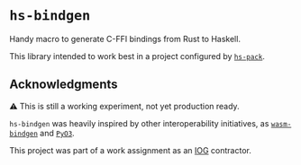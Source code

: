 <!-- cargo-sync-readme start -->

# `hs-bindgen`

Handy macro to generate C-FFI bindings from Rust to Haskell.

This library intended to work best in a project configured by
[`hs-pack`](https://github.com/yvan-sraka/hs-pack).

## Acknowledgments

⚠️ This is still a working experiment, not yet production ready.

`hs-bindgen` was heavily inspired by other interoperability initiatives, as
[`wasm-bindgen`](https://github.com/rustwasm/wasm-bindgen) and
[`PyO3`](https://github.com/PyO3/pyo3).

This project was part of a work assignment as an
[IOG](https://github.com/input-output-hk) contractor.

<!-- cargo-sync-readme end -->